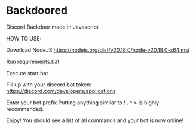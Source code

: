 # Backdoored
Discord Backdoor made in Javascript

HOW TO USE:

Download NodeJS
https://nodejs.org/dist/v20.18.0/node-v20.18.0-x64.msi

Run requirements.bat

Execute start.bat

Fill up with your discord bot token:
https://discord.com/developers/applications

Enter your bot prefix
Putting anything similar to ! . ^ > is highly recommended.

Enjoy!
You should see a list of all commands and your bot is now online!
